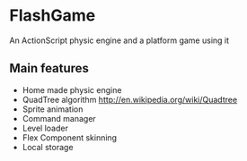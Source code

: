 FlashGame
=========
An ActionScript physic engine and a platform game using it 

Main features
-------------

*   Home made physic engine
*   QuadTree algorithm http://en.wikipedia.org/wiki/Quadtree
*   Sprite animation
*   Command manager
*   Level loader
*   Flex Component skinning
*   Local storage
